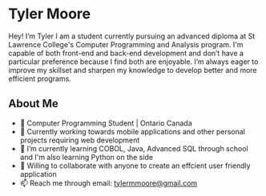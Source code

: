 # Tyler Moore
Hey! I’m Tyler I am a student currently pursuing an advanced diploma at St Lawrence College's Computer Programming and Analysis program. I'm capable of both front-end and back-end development and don’t have a particular preference because I find both are enjoyable. I’m always eager to improve my skillset and sharpen my knowledge to develop better and more efficient programs.
##
## About Me
- 🏫 Computer Programming Student | Ontario Canada
- 📱 Currently working towards mobile applications and other personal projects requiring web development
- 🌱 I’m currently learning COBOL, Java, Advanced SQL through school and I'm also learning Python on the side
- 🗿 Willing to collaborate with anyone to create an effcient user friendly application
- 📫 Reach me through email: tylermmoore@gmail.com
##

<!--
**TylerMoore0/TylerMoore0** is a ✨ _special_ ✨ repository because its `README.md` (this file) appears on your GitHub profile.

Here are some ideas to get you started:

- 🔭 I’m currently working on ...
- 🌱 I’m currently learning ...
- 👯 I’m looking to collaborate on ...
- 🤔 I’m looking for help with ...
- 💬 Ask me about ...
- 📫 How to reach me: ...
- 😄 Pronouns: ...
- ⚡ Fun fact: ...
-->
